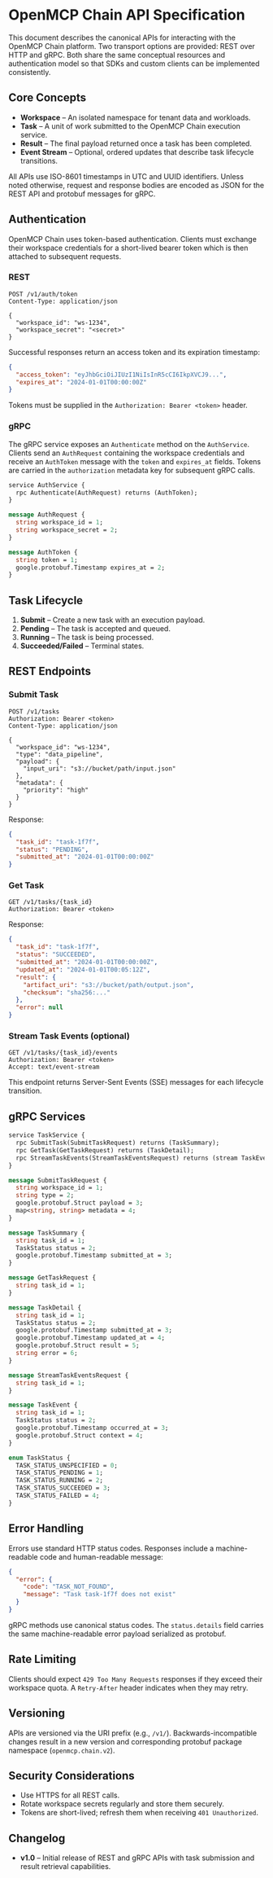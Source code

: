 # OpenMCP Chain API Specification

This document describes the canonical APIs for interacting with the OpenMCP Chain
platform. Two transport options are provided: REST over HTTP and gRPC. Both share
the same conceptual resources and authentication model so that SDKs and custom
clients can be implemented consistently.

## Core Concepts

- **Workspace** – An isolated namespace for tenant data and workloads.
- **Task** – A unit of work submitted to the OpenMCP Chain execution service.
- **Result** – The final payload returned once a task has been completed.
- **Event Stream** – Optional, ordered updates that describe task lifecycle
  transitions.

All APIs use ISO-8601 timestamps in UTC and UUID identifiers. Unless noted
otherwise, request and response bodies are encoded as JSON for the REST API
and protobuf messages for gRPC.

## Authentication

OpenMCP Chain uses token-based authentication. Clients must exchange their
workspace credentials for a short-lived bearer token which is then attached to
subsequent requests.

### REST

```http
POST /v1/auth/token
Content-Type: application/json

{
  "workspace_id": "ws-1234",
  "workspace_secret": "<secret>"
}
```

Successful responses return an access token and its expiration timestamp:

```json
{
  "access_token": "eyJhbGciOiJIUzI1NiIsInR5cCI6IkpXVCJ9...",
  "expires_at": "2024-01-01T00:00:00Z"
}
```

Tokens must be supplied in the `Authorization: Bearer <token>` header.

### gRPC

The gRPC service exposes an `Authenticate` method on the `AuthService`. Clients
send an `AuthRequest` containing the workspace credentials and receive an
`AuthToken` message with the `token` and `expires_at` fields. Tokens are carried
in the `authorization` metadata key for subsequent gRPC calls.

```proto
service AuthService {
  rpc Authenticate(AuthRequest) returns (AuthToken);
}

message AuthRequest {
  string workspace_id = 1;
  string workspace_secret = 2;
}

message AuthToken {
  string token = 1;
  google.protobuf.Timestamp expires_at = 2;
}
```

## Task Lifecycle

1. **Submit** – Create a new task with an execution payload.
2. **Pending** – The task is accepted and queued.
3. **Running** – The task is being processed.
4. **Succeeded/Failed** – Terminal states.

## REST Endpoints

### Submit Task

```http
POST /v1/tasks
Authorization: Bearer <token>
Content-Type: application/json

{
  "workspace_id": "ws-1234",
  "type": "data_pipeline",
  "payload": {
    "input_uri": "s3://bucket/path/input.json"
  },
  "metadata": {
    "priority": "high"
  }
}
```

Response:

```json
{
  "task_id": "task-1f7f",
  "status": "PENDING",
  "submitted_at": "2024-01-01T00:00:00Z"
}
```

### Get Task

```http
GET /v1/tasks/{task_id}
Authorization: Bearer <token>
```

Response:

```json
{
  "task_id": "task-1f7f",
  "status": "SUCCEEDED",
  "submitted_at": "2024-01-01T00:00:00Z",
  "updated_at": "2024-01-01T00:05:12Z",
  "result": {
    "artifact_uri": "s3://bucket/path/output.json",
    "checksum": "sha256:..."
  },
  "error": null
}
```

### Stream Task Events (optional)

```http
GET /v1/tasks/{task_id}/events
Authorization: Bearer <token>
Accept: text/event-stream
```

This endpoint returns Server-Sent Events (SSE) messages for each lifecycle
transition.

## gRPC Services

```proto
service TaskService {
  rpc SubmitTask(SubmitTaskRequest) returns (TaskSummary);
  rpc GetTask(GetTaskRequest) returns (TaskDetail);
  rpc StreamTaskEvents(StreamTaskEventsRequest) returns (stream TaskEvent);
}

message SubmitTaskRequest {
  string workspace_id = 1;
  string type = 2;
  google.protobuf.Struct payload = 3;
  map<string, string> metadata = 4;
}

message TaskSummary {
  string task_id = 1;
  TaskStatus status = 2;
  google.protobuf.Timestamp submitted_at = 3;
}

message GetTaskRequest {
  string task_id = 1;
}

message TaskDetail {
  string task_id = 1;
  TaskStatus status = 2;
  google.protobuf.Timestamp submitted_at = 3;
  google.protobuf.Timestamp updated_at = 4;
  google.protobuf.Struct result = 5;
  string error = 6;
}

message StreamTaskEventsRequest {
  string task_id = 1;
}

message TaskEvent {
  string task_id = 1;
  TaskStatus status = 2;
  google.protobuf.Timestamp occurred_at = 3;
  google.protobuf.Struct context = 4;
}

enum TaskStatus {
  TASK_STATUS_UNSPECIFIED = 0;
  TASK_STATUS_PENDING = 1;
  TASK_STATUS_RUNNING = 2;
  TASK_STATUS_SUCCEEDED = 3;
  TASK_STATUS_FAILED = 4;
}
```

## Error Handling

Errors use standard HTTP status codes. Responses include a machine-readable code
and human-readable message:

```json
{
  "error": {
    "code": "TASK_NOT_FOUND",
    "message": "Task task-1f7f does not exist"
  }
}
```

gRPC methods use canonical status codes. The `status.details` field carries the
same machine-readable error payload serialized as protobuf.

## Rate Limiting

Clients should expect `429 Too Many Requests` responses if they exceed their
workspace quota. A `Retry-After` header indicates when they may retry.

## Versioning

APIs are versioned via the URI prefix (e.g., `/v1/`). Backwards-incompatible
changes result in a new version and corresponding protobuf package namespace
(`openmcp.chain.v2`).

## Security Considerations

- Use HTTPS for all REST calls.
- Rotate workspace secrets regularly and store them securely.
- Tokens are short-lived; refresh them when receiving `401 Unauthorized`.

## Changelog

- **v1.0** – Initial release of REST and gRPC APIs with task submission and
  result retrieval capabilities.
